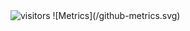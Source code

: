 <img src="https://visitor-badge-reloaded.herokuapp.com/badge?page_id=anyw1n.anyw1n&color=4D2DE0&style=flat-square&logo=Github" alt="visitors" />
![Metrics](/github-metrics.svg)

